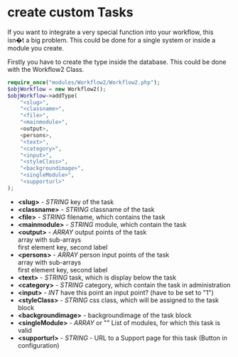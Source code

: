 create custom Tasks
=========================================

If you want to integrate a very special function into your workflow, this isn�t a big problem.
This could be done for a single system or inside a module you create.

Firstly you have to create the type inside the database.
This could be done with the Workflow2 Class.

```php
require_once("modules/Workflow2/Workflow2.php");
$objWorkflow = new Workflow2();
$objWorkflow->addType(
    "<slug>",
    "<classname>",
    "<file>",
    "<mainmodule>",
    <output>,
    <persons>,
    "<text>",
    "<category>",
    "<input>",
    "<styleClass>",
    "<backgroundimage>",
    "<singleModule>",
    "<supporturl>"
);
```

- **\<slug>** - *STRING* key of the task  
- **\<classname>** - *STRING* classname of the task  
- **\<file>** - *STRING* filename, which contains the task  
- **\<mainmodule>** - *STRING* module, which contain the task  
- **\<output>** - *ARRAY* output points of the task  
	array with sub-arrays  
	first element key, second label  
- **\<persons>** - *ARRAY* person input points  of the task  
	array with sub-arrays  
	first element key, second label  
- **\<text>** - *STRING* task, which is display below the task  
- **\<category>** - *STRING* category, which contain the task in administration  
- **\<input>** - *INT* have this point an input point? (have to be set to "1")  
- **\<styleClass>** - *STRING* css class, which will be assigned to the task block  
- **\<backgroundimage>** - backgroundimage of the task block  
- **\<singleModule>** - *ARRAY* or "" List of modules,  for which this task is valid  
- **\<supporturl>** - *STRING* - URL to a Support page for this task (Button in configuration)  
